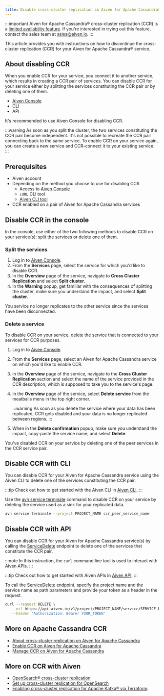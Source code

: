 ```yaml
---
title: Disable cross-cluster replication in Aiven for Apache Cassandra®
---
```


:::important
Aiven for Apache Cassandra® cross-cluster replication (CCR) is a
[limited availability feature](/docs/platform/concepts/beta_services). If you're interested in trying out this feature, contact
the sales team at [sales@aiven.io](mailto:sales@aiven.io).
:::

This article provides you with instructions on how to discontinue the
cross-cluster replication (CCR) for your Aiven for Apache Cassandra®
service.

## About disabling CCR

When you enable CCR for your service, you connect it to another service,
which results in creating a CCR pair of services. You can disable CCR
for your service either by splitting the services constituting the CCR
pair or by deleting one of them.

-   [Aiven Console](https://console.aiven.io/)
-   CLI
-   API

It's recommended to use Aiven Console for disabling CCR.

:::warning
As soon as you split the cluster, the two services constituting the CCR
pair become independent. It's not possible to recreate the CCR pair
connecting back to the same service. To enable CCR on your service
again, you can create a new service and CCR-connect it to your existing
service.
:::

## Prerequisites

-   Aiven account
-   Depending on the method you choose to use for disabling CCR
    -   Access to [Aiven Console](https://console.aiven.io/)
    -   `cURL` CLI tool
    -   [Aiven CLI tool](https://github.com/aiven/aiven-client)
-   CCR enabled on a pair of Aiven for Apache Cassandra services

## Disable CCR in the console

In the console, use either of the two following methods to disable CCR
on your service(s): split the services or delete one of them.

### Split the services

1.  Log in to [Aiven Console](https://console.aiven.io/).
2.  From the **Services** page, select the service for which you'd like
    to disable CCR.
3.  In the **Overview** page of the service, navigate to **Cross Cluster
    Replication** and select **Split cluster**.
4.  In the **Warning** popup, get familiar with the consequences of
    splitting the cluster, make sure you understand the impact, and
    select **Split cluster**.

You service no longer replicates to the other service since the services
have been disconnected.

### Delete a service

To disable CCR on your service, delete the service that is connected to
your services for CCR purposes.

1.  Log in to [Aiven Console](https://console.aiven.io/).

2.  From the **Services** page, select an Aiven for Apache Cassandra
    service on which you'd like to enable CCR.

3.  In the **Overview** page of the service, navigate to the **Cross
    Cluster Replication** section and select the name of the service
    provided in the CCR description, which is supposed to take you to
    the service's page.

4.  In the **Overview** page of the service, select **Delete service**
    from the meatballs menu in the top right corner.

    :::warning
    As soon as you delete the service where your data has been
    replicated, CCR gets disabled and your data is no longer replicated
    between regions.
    :::

5.  When in the **Delete confirmation** popup, make sure you understand
    the impact, copy-paste the service name, and select **Delete**.

You've disabled CCR on your service by deleting one of the peer
services in the CCR service pair.

## Disable CCR with CLI

You can disable CCR for your Aiven for Apache Cassandra service using
the Aiven CLI to delete one of the services constituting the CCR pair.

:::tip
Check out how to get started with the Aiven CLI in
[Aiven CLI](/docs/tools/cli).
:::

Use the
[avn service terminate](/docs/tools/cli/service-cli#avn-cli-service-terminate) command to disable CCR on your service by deleting the
service used as a sink for your replicated data.

``` bash
avn service terminate --project PROJECT_NAME ccr_peer_service_name
```

## Disable CCR with API

You can disable CCR for your Aiven for Apache Cassandra service(s) by
calling the
[ServiceDelete](https://api.aiven.io/doc/#tag/Service/operation/ServiceDelete)
endpoint to delete one of the services that constitute the CCR pair.

:::note
In this instruction, the `curl` command line tool is used to interact
with Aiven APIs.
:::

:::tip
Check out how to get started with Aiven APIs in
[Aiven API](/docs/tools/api).
:::

To call the
[ServiceDelete](https://api.aiven.io/doc/#tag/Service/operation/ServiceDelete)
endpoint, specify the project name and the service name as path
parameters and provide your token as a header in the request.

``` bash
curl --request DELETE \
   --url https://api.aiven.io/v1/project/PROJECT_NAME/service/SERVICE_NAME \
   --header 'Authorization: Bearer YOUR_TOKEN'
```

## More on Apache Cassandra CCR

-   [About cross-cluster replication on Aiven for Apache Cassandra](/docs/products/cassandra/concepts/cross-cluster-replication)
-   [Enable CCR on Aiven for Apache Cassandra](/docs/products/cassandra/howto/enable-cross-cluster-replication)
-   [Manage CCR on Aiven for Apache Cassandra](/docs/products/cassandra/howto/manage-cross-cluster-replication)

## More on CCR with Aiven

-   [OpenSearch® cross-cluster replication](/docs/products/opensearch/concepts/cross-cluster-replication-opensearch)
-   [Set up cross-cluster replication for OpenSearch](/docs/products/opensearch/howto/setup-cross-cluster-replication-opensearch)
-   [Enabling cross-cluster replication for Apache Kafka® via
    Terraform](https://aiven.io/developer/kafka-mirrormaker-crosscluster).
